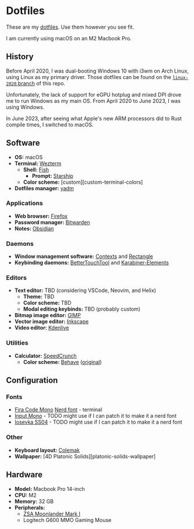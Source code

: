 # Dotfiles

These are my [dotfiles](https://askubuntu.com/questions/94780/what-are-dot-files). Use them however you see fit.

I am currently using macOS on an M2 Macbook Pro.

## History

Before April 2020, I was dual-booting Windows 10 with i3wm on Arch Linux, using Linux as my primary driver. Those dotfiles can be found on the [`linux-2020` branch](https://github.com/HactarCE/dotfiles/tree/linux-2020) of this repo.

Unfortunately, the lack of support for eGPU hotplug and mixed DPI drove me to run Windows as my main OS. From April 2020 to June 2023, I was using Windows.

In June 2023, after seeing what Apple's new ARM processors did to Rust compile times, I switched to macOS.

## Software

* **OS:** macOS
* **Terminal:** [Wezterm][wezterm]
  * **Shell:** [Fish][fish]
    * **Prompt:** [Starship][starship-prompt]
  * **Color scheme:** [custom][custom-terminal-colors]
* **Dotfiles manager:** [yadm][yadm]

[wezterm]: https://wezfurlong.org/wezterm/
[fish]: https://fishshell.com/
[starship-prompt]: https://starship.rs/
[yadm]: https://yadm.io/

### Applications

* **Web browser:** [Firefox][firefox]
* **Password manager:** [Bitwarden][bitwarden]
* **Notes:** [Obsidian][obsidian]

[firefox]: https://www.mozilla.org/en-US/firefox/
[bitwarden]: https://bitwarden.com/
[obsidian]: https://obsidian.md/

### Daemons

* **Window management software:** [Contexts][contexts] and [Rectangle][rectangle]
* **Keybinding daemons:** [BetterTouchTool][bettertouchtool] and [Karabiner-Elements][karabiner-elements]

[contexts]: https://contexts.co/
[rectangle]: https://rectangleapp.com/
[bettertouchtool]: https://folivora.ai/
[karabiner-elements]: https://karabiner-elements.pqrs.org/

### Editors

* **Text editor:** TBD (considering VSCode, Neovim, and Helix)
  * **Theme:** TBD
  * **Color scheme:** TBD
  * **Modal editing keybinds:** TBD (probably custom)
* **Bitmap image editor:** [GIMP][gimp]
* **Vector image editor:** [Inkscape][inkscape]
* **Video editor:** [Kdenlive][kdenlive]

[gimp]: https://www.gimp.org/
[inkscape]: https://inkscape.org/
[kdenlive]: https://kdenlive.org/en/

### Utilities

* **Calculator:** [SpeedCrunch][speedcrunch]
    * **Color scheme:** [Behave][custom-behave] ([original][st3-behave])

[speedcrunch]: https://speedcrunch.org/
[custom-behave]: https://github.com/HactarCE/dotfiles/blob/master/.local/share/SpeedCrunch/color-schemes/Behave.json
[st3-behave]: https://packagecontrol.io/packages/Behave%20Color%20Scheme

## Configuration

### Fonts

* [Fira Code Mono][font-fira-code] [Nerd font][nerd-font] - terminal
* [Input Mono][font-input] - TODO might use if I can patch it to make it a nerd font
* [Iosevka SS04][font-iosevka] - TODO might use if I can patch it to make it a nerd font

[font-fira-code]: https://fonts.google.com/specimen/Fira+Code
[font-input]: https://input.fontbureau.com/
[font-iosevka]: https://typeof.net/Iosevka/
[nerd-font]: https://www.nerdfonts.com/

### Other

* **Keyboard layout:** [Colemak][colemak]
* **Wallpaper:** [4D Platonic Solids][platonic-solids-wallpaper]

[colemak]: https://colemak.com/

## Hardware

* **Model:** Macbook Pro 14-inch
* **CPU:** M2
* **Memory:** 32 GB
* **Peripherals:**
  * [ZSA Moonlander Mark I][Moonlander]
  * Logitech G600 MMO Gaming Mouse

[Moonlander]: https://www.zsa.io/moonlander/

